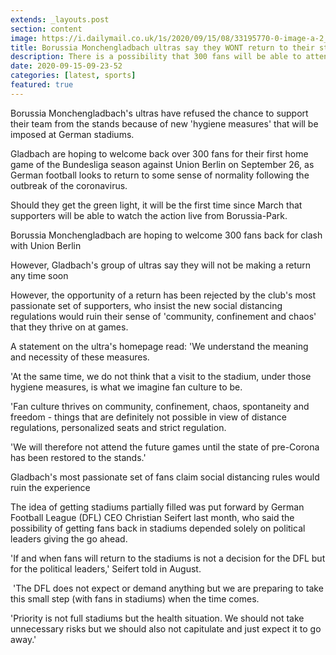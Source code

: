 ```yaml
---
extends: _layouts.post
section: content
image: https://i.dailymail.co.uk/1s/2020/09/15/08/33195770-0-image-a-2_1600155301863.jpg 
title: Borussia Monchengladbach ultras say they WONT return to their stadium over new hygiene measures 
description: There is a possibility that 300 fans will be able to attend Gladbachs first home game of the Bundesliga season against Union Berlin later this month, but the ultras have opted against a return. 
date: 2020-09-15-09-23-52 
categories: [latest, sports] 
featured: true 
--- 
```

Borussia Monchengladbach's ultras have refused the chance to support their team from the stands because of new 'hygiene measures' that will be imposed at German stadiums.

Gladbach are hoping to welcome back over 300 fans for their first home game of the Bundesliga season against Union Berlin on September 26, as German football looks to return to some sense of normality following the outbreak of the coronavirus.

Should they get the green light, it will be the first time since March that supporters will be able to watch the action live from Borussia-Park.

Borussia Monchengladbach are hoping to welcome 300 fans back for clash with Union Berlin

However, Gladbach's group of ultras say they will not be making a return any time soon

However, the opportunity of a return has been rejected by the club's most passionate set of supporters, who insist the new social distancing regulations would ruin their sense of 'community, confinement and chaos' that they thrive on at games.

A statement on the ultra's homepage read: 'We understand the meaning and necessity of these measures. 

'At the same time, we do not think that a visit to the stadium, under those hygiene measures, is what we imagine fan culture to be. 

'Fan culture thrives on community, confinement, chaos, spontaneity and freedom - things that are definitely not possible in view of distance regulations, personalized seats and strict regulation. 

'We will therefore not attend the future games until the state of pre-Corona has been restored to the stands.'

Gladbach's most passionate set of fans claim social distancing rules would ruin the experience

The idea of getting stadiums partially filled was put forward by German Football League (DFL) CEO Christian Seifert last month, who said the possibility of getting fans back in stadiums depended solely on political leaders giving the go ahead.

'If and when fans will return to the stadiums is not a decision for the DFL but for the political leaders,' Seifert told in August.

 'The DFL does not expect or demand anything but we are preparing to take this small step (with fans in stadiums) when the time comes.

'Priority is not full stadiums but the health situation. We should not take unnecessary risks but we should also not capitulate and just expect it to go away.'

